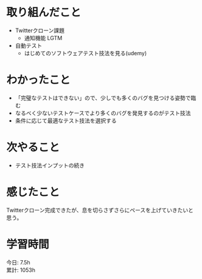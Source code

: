 # 取り組んだこと       
- Twitterクローン課題
  - 通知機能  LGTM
- 自動テスト
  - はじめてのソフトウェアテスト技法を見る(udemy)
# わかったこと 
- 「完璧なテストはできない」ので、少しでも多くのバグを見つける姿勢で臨む
- なるべく少ないテストケースでより多くのバグを発見するのがテスト技法
- 条件に応じて最適なテスト技法を選択する
# 次やること  
- テスト技法インプットの続き  
# 感じたこと  
Twitterクローン完成できたが、息を切らさずさらにペースを上げていきたいと思う。    
# 学習時間 
今日: 7.5h                          
累計: 1053h                    
